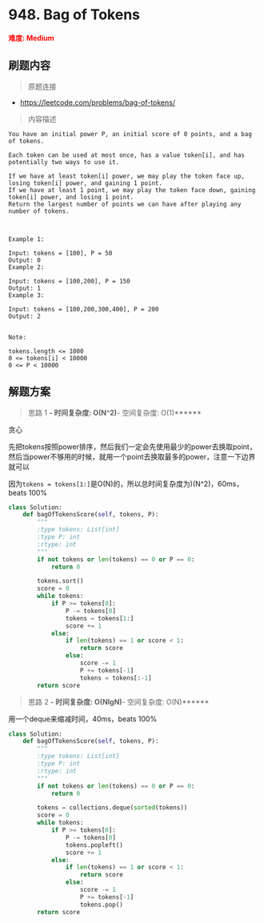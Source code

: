# 948. Bag of Tokens

**<font color=red>难度: Medium</font>**

## 刷题内容

> 原题连接

* https://leetcode.com/problems/bag-of-tokens/

> 内容描述

```
You have an initial power P, an initial score of 0 points, and a bag of tokens.

Each token can be used at most once, has a value token[i], and has potentially two ways to use it.

If we have at least token[i] power, we may play the token face up, losing token[i] power, and gaining 1 point.
If we have at least 1 point, we may play the token face down, gaining token[i] power, and losing 1 point.
Return the largest number of points we can have after playing any number of tokens.

 

Example 1:

Input: tokens = [100], P = 50
Output: 0
Example 2:

Input: tokens = [100,200], P = 150
Output: 1
Example 3:

Input: tokens = [100,200,300,400], P = 200
Output: 2
 

Note:

tokens.length <= 1000
0 <= tokens[i] < 10000
0 <= P < 10000
```

## 解题方案

> 思路 1
******- 时间复杂度: O(N^2)******- 空间复杂度: O(1)******

贪心

先把tokens按照power排序，然后我们一定会先使用最少的power去换取point，然后当power不够用的时候，就用一个point去换取最多的power，注意一下边界就可以

因为```tokens = tokens[1:]```是O(N)的，所以总时间复杂度为)(N^2)，60ms，beats 100%
```python
class Solution:
    def bagOfTokensScore(self, tokens, P):
        """
        :type tokens: List[int]
        :type P: int
        :rtype: int
        """
        if not tokens or len(tokens) == 0 or P == 0:
            return 0

        tokens.sort()
        score = 0
        while tokens:
            if P >= tokens[0]:
                P -= tokens[0]
                tokens = tokens[1:]
                score += 1
            else:
                if len(tokens) == 1 or score < 1:
                    return score
                else:
                    score -= 1
                    P += tokens[-1]
                    tokens = tokens[:-1]
        return score
```


> 思路 2
******- 时间复杂度: O(NlgN)******- 空间复杂度: O(N)******

用一个deque来缩减时间，40ms，beats 100%


```python
class Solution:
    def bagOfTokensScore(self, tokens, P):
        """
        :type tokens: List[int]
        :type P: int
        :rtype: int
        """
        if not tokens or len(tokens) == 0 or P == 0:
            return 0

        tokens = collections.deque(sorted(tokens))
        score = 0
        while tokens:
            if P >= tokens[0]:
                P -= tokens[0]
                tokens.popleft()
                score += 1
            else:
                if len(tokens) == 1 or score < 1:
                    return score
                else:
                    score -= 1
                    P += tokens[-1]
                    tokens.pop()
        return score
```
